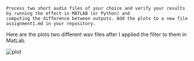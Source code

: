     Process two short audio files of your choice and verify your results by running the effect in MATLAB (or Python) and 
    computing the difference between outputs. Add the plots to a new file assignment1.md in your repository.

Here are the plots two different wav files after I applied the filter to them in MatLab.

![plot](./Assignment-1-CombFilter-Implementation/MatLab/wavTester.png)
